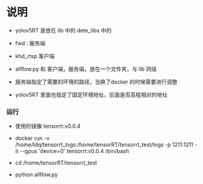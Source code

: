 # 说明


* yolov5RT 是放在 lib 中的 dete_libs 中的

* fwd : 服务端

* khd_rtsp 客户端

* allflow.py 和 客户端，服务端，放在一个文件夹，与 lib 同级

* 服务端指定了需要的环境的路径，当换了docker 的时候需要进行调整

* yolov5RT 里面也指定了固定环境地址，后面是否高程相对的地址




### 运行

* 使用的镜像 tensorrt:v0.0.4

* docker run -v /home/ldq/tensorrt_logs:/home/tensorRT/tensorrt_test/logs  -p 1211:1211  -it --gpus 'device=0'  tensorrt:v0.0.4  /bin/bash

[//]: # (* docker run  -p 1211:1211  -it --gpus 'device=0'  tensorrt:v0.0.4  /bin/bash)

* cd /home/tensorRT/tensorrt_test

* python allflow.py 


